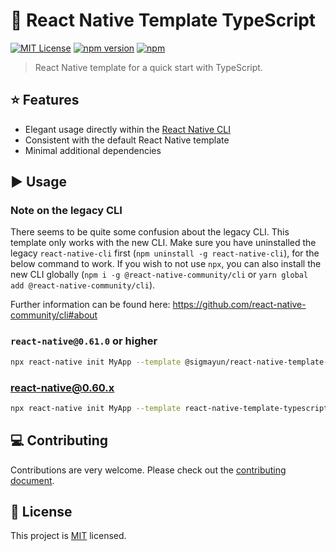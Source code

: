 # :space_invader: React Native Template TypeScript

[![MIT License](https://img.shields.io/badge/License-MIT-blue.svg)](https://opensource.org/licenses/MIT)
[![npm version](https://img.shields.io/npm/v/@sigmayun/react-native-template-typescript.svg)](https://badge.fury.io/js/@sigmayun/react-native-template-typescript)
[![npm](https://img.shields.io/npm/dt/@sigmayun/react-native-template-typescript.svg)](https://www.npmjs.com/package/@sigmayun/react-native-template-typescript)

> React Native template for a quick start with TypeScript.

## :star: Features

- Elegant usage directly within the [React Native CLI](https://github.com/react-native-community/cli)
- Consistent with the default React Native template
- Minimal additional dependencies

## :arrow_forward: Usage

### Note on the legacy CLI
There seems to be quite some confusion about the legacy CLI. This template only works with the new CLI. Make sure you have uninstalled the legacy `react-native-cli` first (`npm uninstall -g react-native-cli`), for the below command to work. If you wish to not use `npx`, you can also install the new CLI globally (`npm i -g @react-native-community/cli` or `yarn global add @react-native-community/cli`).

Further information can be found here: https://github.com/react-native-community/cli#about

### `react-native@0.61.0` or higher

```sh
npx react-native init MyApp --template @sigmayun/react-native-template-typescript
```

### react-native@0.60.x

```sh
npx react-native init MyApp --template react-native-template-typescript@6.2.0
```

## :computer: Contributing

Contributions are very welcome. Please check out the [contributing document](CONTRIBUTING.md).

## :bookmark: License

This project is [MIT](LICENSE) licensed.
